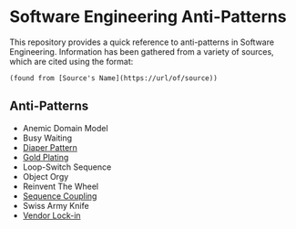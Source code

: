 # Software Engineering Anti-Patterns

This repository provides a quick reference to anti-patterns in Software Engineering. Information has been gathered from a variety of sources, which are cited using the format:

`(found from [Source's Name](https://url/of/source))`

## Anti-Patterns

* Anemic Domain Model
* Busy Waiting
* [Diaper Pattern](DiaperPattern.md)
* [Gold Plating](gold_plating.md)
* Loop-Switch Sequence
* Object Orgy
* Reinvent The Wheel
* [Sequence Coupling](sequence_coupling.md)
* Swiss Army Knife
* [Vendor Lock-in](VendorLockIn.md)

